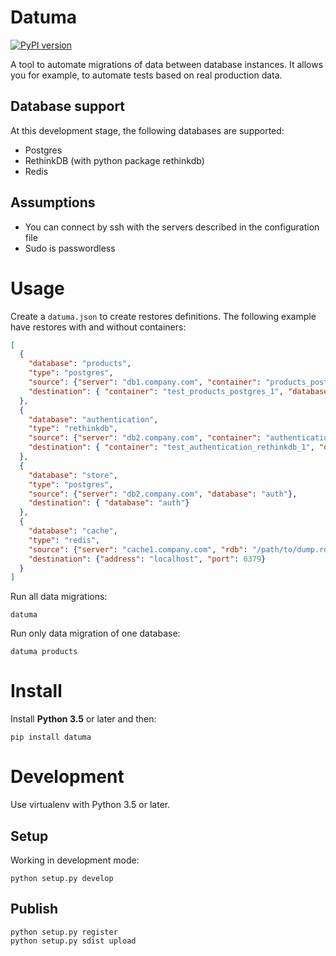 # Datuma

[![PyPI version](https://badge.fury.io/py/datuma.svg)](https://badge.fury.io/py/datuma)

A tool to automate migrations of data between database instances. It allows you
for example, to automate tests based on real production data.

## Database support
At this development stage, the following databases are supported:
- Postgres
- RethinkDB (with python package rethinkdb)
- Redis

## Assumptions
- You can connect by ssh with the servers described in the configuration file
- Sudo is passwordless

# Usage

Create a `datuma.json` to create restores definitions. The following example have
restores with and without containers:

```json
[
  {
    "database": "products",
    "type": "postgres",
    "source": {"server": "db1.company.com", "container": "products_postgres_1", "database": "products"},
    "destination": { "container": "test_products_postgres_1", "database": "products", "drop": true}
  },
  {
    "database": "authentication",
    "type": "rethinkdb",
    "source": {"server": "db2.company.com", "container": "authentication_rethinkdb_1", "database": "auth", "password": "ssd"},
    "destination": { "container": "test_authentication_rethinkdb_1", "database": "auth", "options": "--force"}
  },
  {
    "database": "store",
    "type": "postgres",
    "source": {"server": "db2.company.com", "database": "auth"},
    "destination": { "database": "auth"}
  },
  {
    "database": "cache",
    "type": "redis",
    "source": {"server": "cache1.company.com", "rdb": "/path/to/dump.rdb"},
    "destination": {"address": "localhost", "port": 6379}
  }
]
```

Run all data migrations:

    datuma

Run only data migration of one database:

    datuma products

# Install
Install __Python 3.5__ or later and then:

    pip install datuma

# Development
Use virtualenv with Python 3.5 or later.

## Setup
Working in development mode:

    python setup.py develop

## Publish

    python setup.py register
    python setup.py sdist upload
